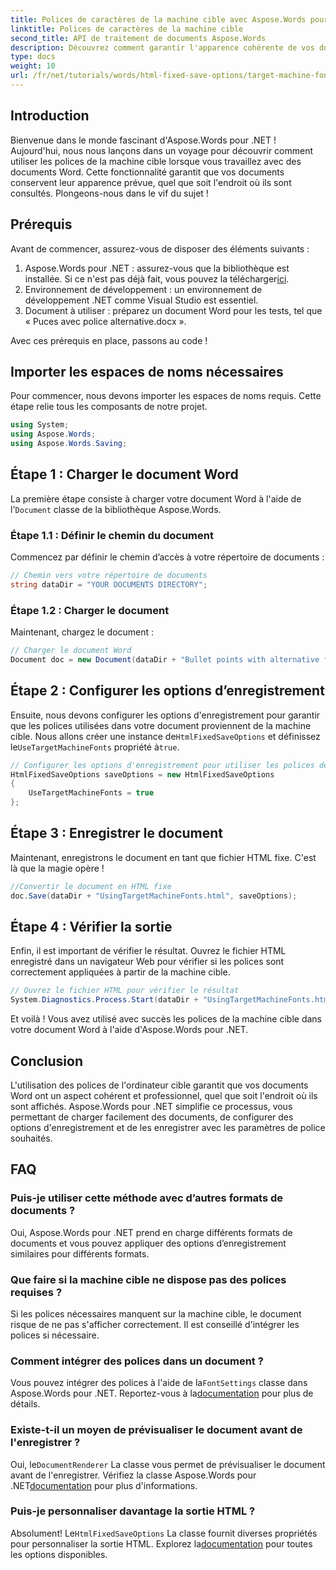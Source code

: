 ```yaml
---
title: Polices de caractères de la machine cible avec Aspose.Words pour .NET
linktitle: Polices de caractères de la machine cible
second_title: API de traitement de documents Aspose.Words
description: Découvrez comment garantir l'apparence cohérente de vos documents Word sur différentes plates-formes en exploitant les polices de la machine cible avec Aspose.Words pour .NET.
type: docs
weight: 10
url: /fr/net/tutorials/words/html-fixed-save-options/target-machine-font/
---
```

## Introduction

Bienvenue dans le monde fascinant d'Aspose.Words pour .NET ! Aujourd'hui, nous nous lançons dans un voyage pour découvrir comment utiliser les polices de la machine cible lorsque vous travaillez avec des documents Word. Cette fonctionnalité garantit que vos documents conservent leur apparence prévue, quel que soit l'endroit où ils sont consultés. Plongeons-nous dans le vif du sujet !

## Prérequis

Avant de commencer, assurez-vous de disposer des éléments suivants :

1.  Aspose.Words pour .NET : assurez-vous que la bibliothèque est installée. Si ce n'est pas déjà fait, vous pouvez la télécharger[ici](https://releases.aspose.com/words/net/).
2. Environnement de développement : un environnement de développement .NET comme Visual Studio est essentiel.
3. Document à utiliser : préparez un document Word pour les tests, tel que « Puces avec police alternative.docx ».

Avec ces prérequis en place, passons au code !

## Importer les espaces de noms nécessaires

Pour commencer, nous devons importer les espaces de noms requis. Cette étape relie tous les composants de notre projet.

```csharp
using System;
using Aspose.Words;
using Aspose.Words.Saving;
```

## Étape 1 : Charger le document Word

 La première étape consiste à charger votre document Word à l'aide de l'`Document` classe de la bibliothèque Aspose.Words.

### Étape 1.1 : Définir le chemin du document

Commencez par définir le chemin d’accès à votre répertoire de documents :

```csharp
// Chemin vers votre répertoire de documents
string dataDir = "YOUR DOCUMENTS DIRECTORY";
```

### Étape 1.2 : Charger le document

Maintenant, chargez le document :

```csharp
// Charger le document Word
Document doc = new Document(dataDir + "Bullet points with alternative font.docx");
```

## Étape 2 : Configurer les options d’enregistrement

 Ensuite, nous devons configurer les options d'enregistrement pour garantir que les polices utilisées dans votre document proviennent de la machine cible. Nous allons créer une instance de`HtmlFixedSaveOptions` et définissez le`UseTargetMachineFonts` propriété à`true`.

```csharp
// Configurer les options d'enregistrement pour utiliser les polices de la machine cible
HtmlFixedSaveOptions saveOptions = new HtmlFixedSaveOptions
{
    UseTargetMachineFonts = true
};
```

## Étape 3 : Enregistrer le document

Maintenant, enregistrons le document en tant que fichier HTML fixe. C'est là que la magie opère !

```csharp
//Convertir le document en HTML fixe
doc.Save(dataDir + "UsingTargetMachineFonts.html", saveOptions);
```

## Étape 4 : Vérifier la sortie

Enfin, il est important de vérifier le résultat. Ouvrez le fichier HTML enregistré dans un navigateur Web pour vérifier si les polices sont correctement appliquées à partir de la machine cible.

```csharp
// Ouvrez le fichier HTML pour vérifier le résultat
System.Diagnostics.Process.Start(dataDir + "UsingTargetMachineFonts.html");
```

Et voilà ! Vous avez utilisé avec succès les polices de la machine cible dans votre document Word à l'aide d'Aspose.Words pour .NET.

## Conclusion

L'utilisation des polices de l'ordinateur cible garantit que vos documents Word ont un aspect cohérent et professionnel, quel que soit l'endroit où ils sont affichés. Aspose.Words pour .NET simplifie ce processus, vous permettant de charger facilement des documents, de configurer des options d'enregistrement et de les enregistrer avec les paramètres de police souhaités.

## FAQ

### Puis-je utiliser cette méthode avec d’autres formats de documents ?
Oui, Aspose.Words pour .NET prend en charge différents formats de documents et vous pouvez appliquer des options d’enregistrement similaires pour différents formats.

### Que faire si la machine cible ne dispose pas des polices requises ?
Si les polices nécessaires manquent sur la machine cible, le document risque de ne pas s'afficher correctement. Il est conseillé d'intégrer les polices si nécessaire.

### Comment intégrer des polices dans un document ?
 Vous pouvez intégrer des polices à l'aide de la`FontSettings` classe dans Aspose.Words pour .NET. Reportez-vous à la[documentation](https://reference.aspose.com/words/net/) pour plus de détails.

### Existe-t-il un moyen de prévisualiser le document avant de l'enregistrer ?
 Oui, le`DocumentRenderer` La classe vous permet de prévisualiser le document avant de l'enregistrer. Vérifiez la classe Aspose.Words pour .NET[documentation](https://reference.aspose.com/words/net/) pour plus d'informations.

### Puis-je personnaliser davantage la sortie HTML ?
 Absolument! Le`HtmlFixedSaveOptions` La classe fournit diverses propriétés pour personnaliser la sortie HTML. Explorez la[documentation](https://reference.aspose.com/words/net/) pour toutes les options disponibles.
